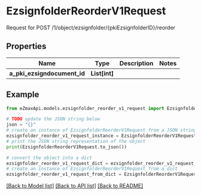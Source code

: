 # EzsignfolderReorderV1Request

Request for POST /1/object/ezsignfolder/{pkiEzsignfolderID}/reorder

## Properties

Name | Type | Description | Notes
------------ | ------------- | ------------- | -------------
**a_pki_ezsigndocument_id** | **List[int]** |  | 

## Example

```python
from eZmaxApi.models.ezsignfolder_reorder_v1_request import EzsignfolderReorderV1Request

# TODO update the JSON string below
json = "{}"
# create an instance of EzsignfolderReorderV1Request from a JSON string
ezsignfolder_reorder_v1_request_instance = EzsignfolderReorderV1Request.from_json(json)
# print the JSON string representation of the object
print(EzsignfolderReorderV1Request.to_json())

# convert the object into a dict
ezsignfolder_reorder_v1_request_dict = ezsignfolder_reorder_v1_request_instance.to_dict()
# create an instance of EzsignfolderReorderV1Request from a dict
ezsignfolder_reorder_v1_request_from_dict = EzsignfolderReorderV1Request.from_dict(ezsignfolder_reorder_v1_request_dict)
```
[[Back to Model list]](../README.md#documentation-for-models) [[Back to API list]](../README.md#documentation-for-api-endpoints) [[Back to README]](../README.md)



